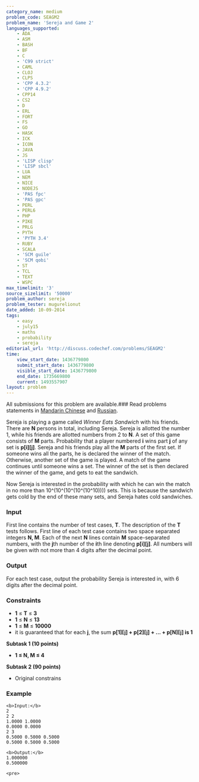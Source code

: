 ```yaml
---
category_name: medium
problem_code: SEAGM2
problem_name: 'Sereja and Game 2'
languages_supported:
    - ADA
    - ASM
    - BASH
    - BF
    - C
    - 'C99 strict'
    - CAML
    - CLOJ
    - CLPS
    - 'CPP 4.3.2'
    - 'CPP 4.9.2'
    - CPP14
    - CS2
    - D
    - ERL
    - FORT
    - FS
    - GO
    - HASK
    - ICK
    - ICON
    - JAVA
    - JS
    - 'LISP clisp'
    - 'LISP sbcl'
    - LUA
    - NEM
    - NICE
    - NODEJS
    - 'PAS fpc'
    - 'PAS gpc'
    - PERL
    - PERL6
    - PHP
    - PIKE
    - PRLG
    - PYTH
    - 'PYTH 3.4'
    - RUBY
    - SCALA
    - 'SCM guile'
    - 'SCM qobi'
    - ST
    - TCL
    - TEXT
    - WSPC
max_timelimit: '3'
source_sizelimit: '50000'
problem_author: sereja
problem_tester: mugurelionut
date_added: 10-09-2014
tags:
    - easy
    - july15
    - maths
    - probability
    - sereja
editorial_url: 'http://discuss.codechef.com/problems/SEAGM2'
time:
    view_start_date: 1436779800
    submit_start_date: 1436779800
    visible_start_date: 1436779800
    end_date: 1735669800
    current: 1493557907
layout: problem
---
```

All submissions for this problem are available.### Read problems statements in [Mandarin Chinese](/download/translated/JULY15/mandarin/SEAGM2.pdf) and [Russian](/download/translated/JULY15/russian/SEAGM2.pdf).

Sereja is playing a game called _Winner Eats Sandwich_ with his friends. There are **N** persons in total, including Sereja. Sereja is allotted the number 1, while his friends are allotted numbers from 2 to **N**. A set of this game consists of **M** parts. Probability that a player numbered **i** wins part **j** of any set is **p\[i\]\[j\]**. Sereja and his friends play all the **M** parts of the first set. If someone wins all the parts, he is declared the winner of the match. Otherwise, another set of the game is played. A match of the game continues until someone wins a set. The winner of the set is then declared the winner of the game, and gets to eat the sandwich.

Now Sereja is interested in the probability with which he can win the match in no more than 10^(10^(10^(10^(10^10)))) sets. This is because the sandwich gets cold by the end of these many sets, and Sereja hates cold sandwiches.

### Input

First line contains the number of test cases, **T**. The description of the **T** tests follows. First line of each test case contains two space separated integers **N, M**. Each of the next **N** lines contain **M** space-separated numbers, with the **j**th number of the **i**th line denoting **p\[i\]\[j\]**. All numbers will be given with not more than 4 digits after the decimal point.

### Output

For each test case, output the probability Sereja is interested in, with 6 digits after the decimal point.

### Constraints

- **1** ≤ **T** ≤ **3**
- **1** ≤ **N** ≤ **13**
- **1** ≤ **M** ≤ **10000**
- it is guaranteed that for each **j**, the sum **p\[1\]\[j\] + p\[2\]\[j\] + ... + p\[N\]\[j\] is 1**
 
**Subtask 1 (10 points)**

- **1 ≤ N, M ≤ 4**
 
**Subtask 2 (90 points)**

- Original constrains
 
### Example

 ```
<b>Input:</b>
2
2 2
1.0000 1.0000
0.0000 0.0000
2 3
0.5000 0.5000 0.5000
0.5000 0.5000 0.5000 

<b>Output:</b>
1.000000
0.500000

<pre>